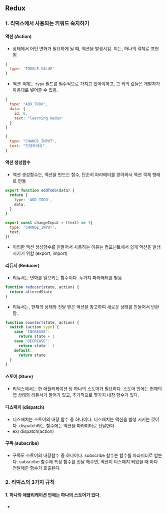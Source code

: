 ## Redux

### 1. 리덕스에서 사용되는 키워드 숙지하기

#### 액션 (Action)

- 상태에서 어떤 변화가 필요하게 될 때, 액션을 발생시킴.
  이는, 하나의 객체로 표현됨

```javascript
{
  type: 'TOGGLE_VALUE'
}
```

- 액션 객체는 `type` 필드를 필수적으로 가지고 있어야하고, 그 외의 값들은 개발자가 마음대로 넣어줄 수 있음.

```javascript
{
  type: "ADD_TODO",
  data: {
    id: 0,
    text: "learning Redux"
  }
}
```

```javascript
{
  type: "CHANGE_INPUT",
  text: "안녕하세요"
}
```

#### 액션 생성함수

- 액션 생성함수는, 액션을 만드는 함수, 단순히 파라매터를 받아와서 액션 객체 형태로 만듦

```javascript
export function addTodo(data) {
  return {
    type: 'ADD_TODO',
    data,
  }
}

export const changeInput = (text) => ({
  type: 'CHANGE_INPUT',
  text,
})
```

- 이러한 액션 생성함수를 만들어서 사용하는 이유는 컴포넌트에서 쉽게 액션을 발생시키기 위함 (export, import)

#### 리듀서 (Reducer)

- 리듀서는 변화를 일으키는 함수이다. 두가지 파라매터를 받음

```javascript
function reducer(state, action) {
  return alteredState
}
```

- 리듀서는, 현재의 상태와 전달 받은 액션을 참고하여 새로운 상태를 만들어서 반환 함.

```javascript
function counter(state, action) {
  switch (action.type) {
    case 'INCREASE':
      return state + 1
    case 'DECREASE':
      return state - 1
    default:
      return state
  }
}
```

#### 스토어 (Store)

- 리덕스에서는 한 애플리케이션 당 하나의 스토어가 필요하다. 스토어 안에는 현재의 앱 상태와 리듀서가 들어가 있고, 추가적으로 몇가지 내장 함수가 있다.

#### 디스패치 (dispatch)

- 디스패치는 스토어의 내장 함수 중 하나이다. 디스패치는 액션을 발생 시키는 것이다. dispatch라는 함수에는 액션을 파라미터로 전달한다.
- ex) dispatch(action)

#### 구독 (subscribe)

- 구독도 스토어의 내장함수 중 하나이다. subscribe 함수는 함수를 파라미터로 받는다. subscribe 함수에 특정 함수를 전달 해주면, 액션이 디스패치 되었을 때 마다 전달해준 함수가 호출된다.

### 2. 리덕스의 3가지 규칙

#### 1. 하나의 애플리케이션 안에는 하나의 스토어가 있다.

-
